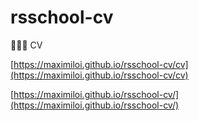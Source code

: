 # rsschool-cv

👨🏻‍💻 CV

[https://maximiloi.github.io/rsschool-cv/cv](https://maximiloi.github.io/rsschool-cv/cv)

[https://maximiloi.github.io/rsschool-cv/](https://maximiloi.github.io/rsschool-cv/)
